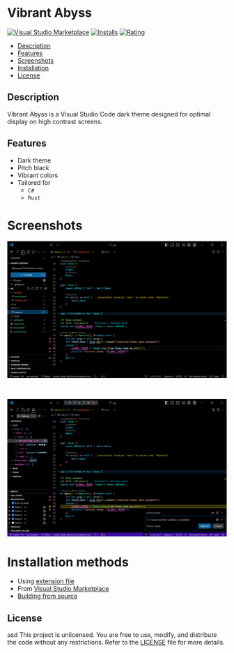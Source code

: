 # Vibrant Abyss

[![Visual Studio Marketplace]][Marketplace]
[![Installs]][Marketplace]
[![Rating]][Marketplace]

[Visual Studio Marketplace]: https://img.shields.io/visual-studio-marketplace/v/noelhorvath.vibrant-abyss?style=for-the-badge&label=Visual%20Studio%20Marketplace
[Installs]: https://img.shields.io/visual-studio-marketplace/i/noelhorvath.vibrant-abyss?style=for-the-badge&label=Installs
[Rating]: https://img.shields.io/visual-studio-marketplace/r/noelhorvath.vibrant-abyss?style=for-the-badge

* [Description](#description)
* [Features](#features)
* [Screenshots](#screenshots)
* [Installation](#installation)
* [License](#license)

## Description

Vibrant Abyss is a Visual Studio Code dark theme designed for optimal display
on high contrast screens.

## Features

- Dark theme
- Pitch black
- Vibrant colors
- Tailored for
    - `C#`
    - `Rust`

# Screenshots

![Rust code](assets/screenshots/rust.png)

<br>

![Debugging rust](assets/screenshots/rust-debug.png)

# Installation methods

* Using [extension file]
* From [Visual Studio Marketplace][Marketplace]
* [Building from source][Manual]

## License

asd
This project is unlicensed. You are free to use, modify, and distribute the
code without any restrictions. Refer to the [LICENSE] file for more details.

[extension file]: https://github.com/noelhorvath/vibrant-abyss/releases/latest
[LICENSE]: LICENSE.md
[Manual]: MANUAL.md
[Marketplace]: https://marketplace.visualstudio.com/items?itemName=noelhorvath.vibrant-abyss
